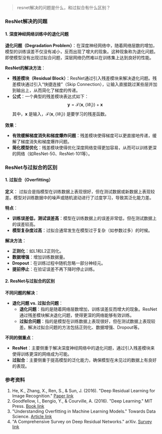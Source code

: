 > resnet解决的问题是什么，和过拟合有什么区别？


### ResNet解决的问题

#### 1. 深度神经网络训练中的退化问题

**退化问题（Degradation Problem）**：在深度神经网络中，随着网络层数的增加，模型的训练误差不仅没有减小，反而出现了增大的现象。这种现象称为退化问题。即使模型没有出现过拟合问题，深层网络仍然难以在训练集上达到良好的性能。

**ResNet的解决方法**：
- **残差模块（Residual Block）**：ResNet通过引入残差模块来解决退化问题。残差模块通过引入“快捷连接”（Skip Connection），让输入直接跳过某些层并加到输出上，从而简化了梯度的传递。
- **公式**：一个典型的残差模块表达式如下：
  $$
  \mathbf{y} = \mathcal{F}(\mathbf{x}, \{W_i\}) + \mathbf{x}
  $$
  其中，$\mathbf{x}$ 是输入，$\mathcal{F}(\mathbf{x}, \{W_i\})$ 是要学习的残差函数。

**效果**：
- **有效缓解梯度消失和梯度爆炸问题**：残差模块使得梯度可以更直接地传递，缓解了梯度消失和梯度爆炸问题。
- **简化模型优化**：残差模块使得优化深度网络变得更加容易，从而可以训练更深的网络（如ResNet-50、ResNet-101等）。

### ResNet与过拟合的区别

#### 1. 过拟合（Overfitting）

**定义**：
过拟合是指模型在训练数据上表现很好，但在测试数据或新数据上表现较差。模型对训练数据中的噪声或随机波动进行了过度学习，导致其泛化能力差。

**特点**：
- **训练误差低，测试误差高**：模型在训练数据上的误差非常低，但在测试数据上的误差较高。
- **模型复杂度过高**：过拟合通常发生在模型过于复杂（如参数过多）的时候。

**解决方法**：
- **正则化**：如L1和L2正则化。
- **数据增强**：增加训练数据量。
- **Dropout**：在训练过程中随机忽略一部分神经元。
- **提前停止**：在验证误差不再下降时停止训练。

#### 2. ResNet与过拟合的区别

**不同问题的解决**：
- **退化问题 vs. 过拟合问题**：
  - **退化问题**：指的是随着网络层数增加，训练误差反而增大的现象。ResNet通过残差模块解决退化问题，使得更深的网络能够有效训练。
  - **过拟合问题**：指的是模型在训练数据上表现很好，但在测试数据上表现较差。解决过拟合问题的方法包括正则化、数据增强、Dropout等。

**不同的侧重点**：
- **ResNet**：主要侧重于解决深度神经网络中的退化问题，通过引入残差模块来使得训练更深的网络成为可能。
- **过拟合**：主要侧重于提高模型的泛化能力，确保模型在未见过的数据上有良好的表现。

### 参考资料

1. He, K., Zhang, X., Ren, S., & Sun, J. (2016). "Deep Residual Learning for Image Recognition." [Paper link](https://arxiv.org/abs/1512.03385)
2. Goodfellow, I., Bengio, Y., & Courville, A. (2016). "Deep Learning." MIT Press. [Book link](http://www.deeplearningbook.org/)
3. "Understanding Overfitting in Machine Learning Models." Towards Data Science. [Article link](https://towardsdatascience.com/understanding-overfitting-in-machine-learning-models-586188e0176e)
4. "A Comprehensive Survey on Deep Residual Networks." arXiv. [Survey link](https://arxiv.org/abs/2004.02967)